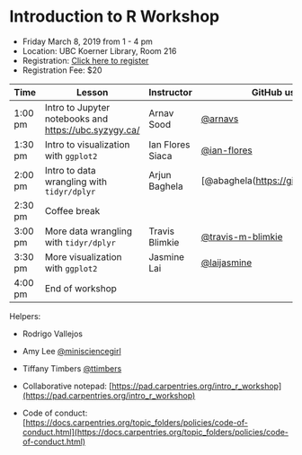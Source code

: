 # Introduction to R Workshop

- Friday March 8, 2019 from 1 - 4 pm 
- Location: UBC Koerner Library, Room 216 
- Registration: [Click here to register](https://www.eventbrite.ca/e/introduction-to-r-workshop-tickets-56524324777?utm-medium=discovery&utm-campaign=social&utm-content=attendeeshare&aff=escb&utm-source=cp&utm-term=listing)
- Registration Fee: $20


| Time | Lesson | Instructor  | GitHub username  |
|-----------|------------|---------|--------|
| 1:00 pm | Intro to Jupyter notebooks and https://ubc.syzygy.ca/ |Arnav Sood | [@arnavs](https://github.com/arnavs)  |
| 1:30 pm | Intro to visualization with `ggplot2`|  Ian Flores Siaca | [@ian-flores](https://github.com/ian-flores)  | 
| 2:00 pm  | Intro to data wrangling with `tidyr/dplyr `| Arjun Baghela | [@abaghela(https://github.com/abaghela)  | 
| 2:30 pm | Coffee break |  |  |
| 3:00 pm | More data wrangling with `tidyr/dplyr` |Travis Blimkie | [@travis-m-blimkie](https://github.com/travis-m-blimkie)  | 
| 3:30 pm |  More visualization with `ggplot2` | Jasmine Lai | [@laijasmine](https://github.com/laijasmine) |
| 4:00 pm |  End of workshop | |  |


Helpers:
- Rodrigo Vallejos
- Amy Lee [@minisciencegirl](https://github.com/minisciencegirl)
- Tiffany Timbers [@ttimbers](https://github.com/ttimbers)

- Collaborative notepad: [https://pad.carpentries.org/intro_r_workshop](https://pad.carpentries.org/intro_r_workshop)
- Code of conduct: [https://docs.carpentries.org/topic_folders/policies/code-of-conduct.html](https://docs.carpentries.org/topic_folders/policies/code-of-conduct.html)
